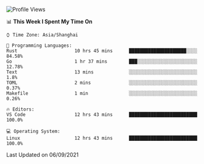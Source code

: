 <!--START_SECTION:waka-->
![Profile Views](http://img.shields.io/badge/Profile%20Views-28-blue)

📊 **This Week I Spent My Time On** 

```text
⌚︎ Time Zone: Asia/Shanghai

💬 Programming Languages: 
Rust                     10 hrs 45 mins      █████████████████████░░░░   84.58% 
Go                       1 hr 37 mins        ███░░░░░░░░░░░░░░░░░░░░░░   12.78% 
Text                     13 mins             ░░░░░░░░░░░░░░░░░░░░░░░░░   1.8% 
TOML                     2 mins              ░░░░░░░░░░░░░░░░░░░░░░░░░   0.37% 
Makefile                 1 min               ░░░░░░░░░░░░░░░░░░░░░░░░░   0.26%

🔥 Editors: 
VS Code                  12 hrs 43 mins      █████████████████████████   100.0%

💻 Operating System: 
Linux                    12 hrs 43 mins      █████████████████████████   100.0%

```


 Last Updated on 06/09/2021
<!--END_SECTION:waka-->
